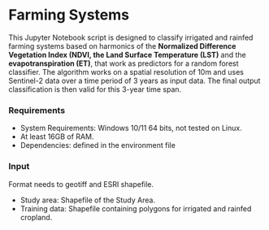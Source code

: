 # Farming Systems
This Jupyter Notebook script is designed to classify irrigated and rainfed farming systems based on harmonics of the **Normalized Difference Vegetation Index (NDVI, the Land Surface Temperature (LST)** and the **evapotranspiration (ET)**, that work as predictors for a random forest classifier. The algorithm works on a spatial resolution of 10m and uses Sentinel-2 data over a time period of 3 years as input data. The final output classification is then valid for this 3-year time span. 

### **Requirements**
 - System Requirements: Windows 10/11 64 bits, not tested on Linux. 
 - At least 16GB of RAM. 
 - Dependencies: defined in the environment file


### **Input**
Format needs to geotiff and ESRI shapefile.
 - Study area: Shapefile of the Study Area. 
 - Training data: Shapefile containing polygons for irrigated and rainfed cropland.
